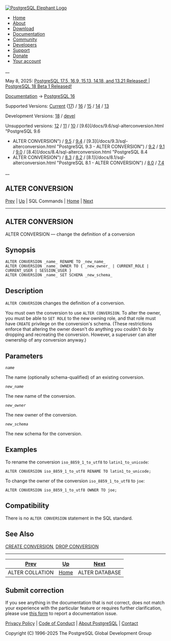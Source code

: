 [ ![PostgreSQL Elephant Logo](/media/img/about/press/elephant.png) ](/)

  * [Home](/ "Home")
  * [About](/about/ "About")
  * [Download](/download/ "Download")
  * [Documentation](/docs/ "Documentation")
  * [Community](/community/ "Community")
  * [Developers](/developer/ "Developers")
  * [Support](/support/ "Support")
  * [Donate](/about/donate/ "Donate")
  * [Your account](/account/ "Your account")

__

May 8, 2025: [ PostgreSQL 17.5, 16.9, 15.13, 14.18, and 13.21 Released! ](/about/news/postgresql-175-169-1513-1418-and-1321-released-3072/) | [ PostgreSQL 18 Beta 1 Released! ](/about/news/postgresql-18-beta-1-released-3070/)

[Documentation](/docs/ "Documentation") -> [PostgreSQL
16](/docs/16/index.html)

Supported Versions: [Current](/docs/current/sql-alterconversion.html
"PostgreSQL 17 - ALTER CONVERSION") ([17](/docs/17/sql-alterconversion.html
"PostgreSQL 17 - ALTER CONVERSION")) / [16](/docs/16/sql-alterconversion.html
"PostgreSQL 16 - ALTER CONVERSION") / [15](/docs/15/sql-alterconversion.html
"PostgreSQL 15 - ALTER CONVERSION") / [14](/docs/14/sql-alterconversion.html
"PostgreSQL 14 - ALTER CONVERSION") / [13](/docs/13/sql-alterconversion.html
"PostgreSQL 13 - ALTER CONVERSION")

Development Versions: [18](/docs/18/sql-alterconversion.html "PostgreSQL 18 -
ALTER CONVERSION") / [devel](/docs/devel/sql-alterconversion.html "PostgreSQL
devel - ALTER CONVERSION")

Unsupported versions: [12](/docs/12/sql-alterconversion.html "PostgreSQL 12 -
ALTER CONVERSION") / [11](/docs/11/sql-alterconversion.html "PostgreSQL 11 -
ALTER CONVERSION") / [10](/docs/10/sql-alterconversion.html "PostgreSQL 10 -
ALTER CONVERSION") / [9.6](/docs/9.6/sql-alterconversion.html "PostgreSQL 9.6
- ALTER CONVERSION") / [9.5](/docs/9.5/sql-alterconversion.html "PostgreSQL
9.5 - ALTER CONVERSION") / [9.4](/docs/9.4/sql-alterconversion.html
"PostgreSQL 9.4 - ALTER CONVERSION") / [9.3](/docs/9.3/sql-
alterconversion.html "PostgreSQL 9.3 - ALTER CONVERSION") /
[9.2](/docs/9.2/sql-alterconversion.html "PostgreSQL 9.2 - ALTER CONVERSION")
/ [9.1](/docs/9.1/sql-alterconversion.html "PostgreSQL 9.1 - ALTER
CONVERSION") / [9.0](/docs/9.0/sql-alterconversion.html "PostgreSQL 9.0 -
ALTER CONVERSION") / [8.4](/docs/8.4/sql-alterconversion.html "PostgreSQL 8.4
- ALTER CONVERSION") / [8.3](/docs/8.3/sql-alterconversion.html "PostgreSQL
8.3 - ALTER CONVERSION") / [8.2](/docs/8.2/sql-alterconversion.html
"PostgreSQL 8.2 - ALTER CONVERSION") / [8.1](/docs/8.1/sql-
alterconversion.html "PostgreSQL 8.1 - ALTER CONVERSION") /
[8.0](/docs/8.0/sql-alterconversion.html "PostgreSQL 8.0 - ALTER CONVERSION")
/ [7.4](/docs/7.4/sql-alterconversion.html "PostgreSQL 7.4 - ALTER
CONVERSION")

__

ALTER CONVERSION  
---  
[Prev](sql-altercollation.html "ALTER COLLATION")  | [Up](sql-commands.html "SQL Commands") | SQL Commands | [Home](index.html "PostgreSQL 16.9 Documentation") |  [Next](sql-alterdatabase.html "ALTER DATABASE")  
  
* * *

## ALTER CONVERSION

ALTER CONVERSION — change the definition of a conversion

## Synopsis

    
    
    ALTER CONVERSION _name_ RENAME TO _new_name_
    ALTER CONVERSION _name_ OWNER TO { _new_owner_ | CURRENT_ROLE | CURRENT_USER | SESSION_USER }
    ALTER CONVERSION _name_ SET SCHEMA _new_schema_
    

## Description

`ALTER CONVERSION` changes the definition of a conversion.

You must own the conversion to use `ALTER CONVERSION`. To alter the owner, you
must be able to `SET ROLE` to the new owning role, and that role must have
`CREATE` privilege on the conversion's schema. (These restrictions enforce
that altering the owner doesn't do anything you couldn't do by dropping and
recreating the conversion. However, a superuser can alter ownership of any
conversion anyway.)

## Parameters

_`name`_

    

The name (optionally schema-qualified) of an existing conversion.

_`new_name`_

    

The new name of the conversion.

_`new_owner`_

    

The new owner of the conversion.

_`new_schema`_

    

The new schema for the conversion.

## Examples

To rename the conversion `iso_8859_1_to_utf8` to `latin1_to_unicode`:

    
    
    ALTER CONVERSION iso_8859_1_to_utf8 RENAME TO latin1_to_unicode;
    

To change the owner of the conversion `iso_8859_1_to_utf8` to `joe`:

    
    
    ALTER CONVERSION iso_8859_1_to_utf8 OWNER TO joe;
    

## Compatibility

There is no `ALTER CONVERSION` statement in the SQL standard.

## See Also

[CREATE CONVERSION](sql-createconversion.html "CREATE CONVERSION"), [DROP
CONVERSION](sql-dropconversion.html "DROP CONVERSION")

* * *

[Prev](sql-altercollation.html "ALTER COLLATION")  | [Up](sql-commands.html "SQL Commands") |  [Next](sql-alterdatabase.html "ALTER DATABASE")  
---|---|---  
ALTER COLLATION  | [Home](index.html "PostgreSQL 16.9 Documentation") |  ALTER DATABASE  
  
## Submit correction

If you see anything in the documentation that is not correct, does not match
your experience with the particular feature or requires further clarification,
please use [this form](/account/comments/new/16/sql-alterconversion.html/) to
report a documentation issue.

[Privacy Policy](/about/privacypolicy) | [Code of Conduct](/about/policies/coc/) | [About PostgreSQL](/about/) | [Contact](/about/contact/)  

Copyright (C) 1996-2025 The PostgreSQL Global Development Group

